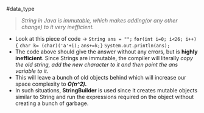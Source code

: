 #data_type 
> *String in Java is immutable, which makes adding(or any other change) to it very inefficient.*
- Look at this piece of code ->
`String ans = "";`
`for(int i=0; i<26; i++){`
`char k= (char)('a'+i);`
`ans+=k;}`
`System.out.println(ans);`
- The code above should give the answer without any errors, but is **highly inefficient**. Since Strings are immutable, the compiler will literally *copy the old string, add the new character to it and then point the ans variable to it.*
- This will leave a bunch of old objects behind which will increase our space complexity to ***O(n^2).***
- In such situations, **StringBuilder** is used since it creates mutable objects similar to String and run the expressions required on the object without creating a bunch of garbage.